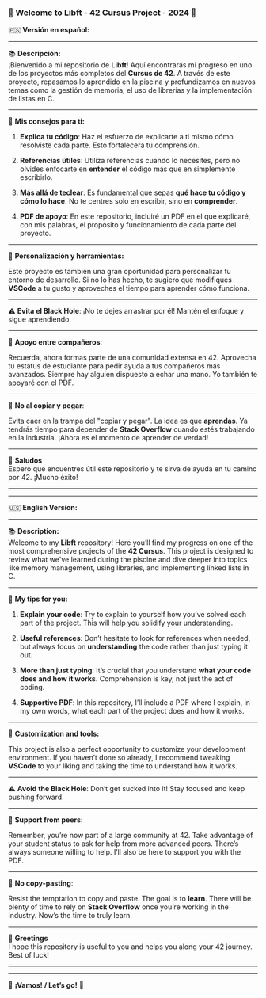 ### 🌟 Welcome to **Libft - 42 Cursus Project** - 2024 🌟

🇪🇸 **Versión en español:**

---

📚 **Descripción:**  
¡Bienvenido a mi repositorio de **Libft**! Aquí encontrarás mi progreso en uno de los proyectos más completos del **Cursus de 42**. A través de este proyecto, repasamos lo aprendido en la piscina y profundizamos en nuevos temas como la gestión de memoria, el uso de librerías y la implementación de listas en C.

---

🎯 **Mis consejos para ti:**

1. **Explica tu código**: Haz el esfuerzo de explicarte a ti mismo cómo resolviste cada parte. Esto fortalecerá tu comprensión.
   
2. **Referencias útiles**: Utiliza referencias cuando lo necesites, pero no olvides enfocarte en **entender** el código más que en simplemente escribirlo.
   
3. **Más allá de teclear**: Es fundamental que sepas **qué hace tu código y cómo lo hace**. No te centres solo en escribir, sino en **comprender**.
   
4. **PDF de apoyo**: En este repositorio, incluiré un PDF en el que explicaré, con mis palabras, el propósito y funcionamiento de cada parte del proyecto.

---

🔧 **Personalización y herramientas:**

Este proyecto es también una gran oportunidad para personalizar tu entorno de desarrollo. Si no lo has hecho, te sugiero que modifiques **VSCode** a tu gusto y aproveches el tiempo para aprender cómo funciona.

---

⚠️ **Evita el Black Hole**: ¡No te dejes arrastrar por él! Mantén el enfoque y sigue aprendiendo.

---

💬 **Apoyo entre compañeros**:

Recuerda, ahora formas parte de una comunidad extensa en 42. Aprovecha tu estatus de estudiante para pedir ayuda a tus compañeros más avanzados. Siempre hay alguien dispuesto a echar una mano. Yo también te apoyaré con el PDF.

---

🚫 **No al copiar y pegar**:

Evita caer en la trampa del "copiar y pegar". La idea es que **aprendas**. Ya tendrás tiempo para depender de **Stack Overflow** cuando estés trabajando en la industria. ¡Ahora es el momento de aprender de verdad!

---

👋 **Saludos**  
Espero que encuentres útil este repositorio y te sirva de ayuda en tu camino por 42. ¡Mucho éxito!

---

---

🇺🇸 **English Version:**

---

📚 **Description:**  
Welcome to my **Libft** repository! Here you’ll find my progress on one of the most comprehensive projects of the **42 Cursus**. This project is designed to review what we've learned during the piscine and dive deeper into topics like memory management, using libraries, and implementing linked lists in C.

---

🎯 **My tips for you:**

1. **Explain your code**: Try to explain to yourself how you’ve solved each part of the project. This will help you solidify your understanding.
   
2. **Useful references**: Don’t hesitate to look for references when needed, but always focus on **understanding** the code rather than just typing it out.
   
3. **More than just typing**: It’s crucial that you understand **what your code does and how it works**. Comprehension is key, not just the act of coding.
   
4. **Supportive PDF**: In this repository, I’ll include a PDF where I explain, in my own words, what each part of the project does and how it works.

---

🔧 **Customization and tools:**

This project is also a perfect opportunity to customize your development environment. If you haven’t done so already, I recommend tweaking **VSCode** to your liking and taking the time to understand how it works.

---

⚠️ **Avoid the Black Hole**: Don’t get sucked into it! Stay focused and keep pushing forward.

---

💬 **Support from peers**:

Remember, you’re now part of a large community at 42. Take advantage of your student status to ask for help from more advanced peers. There’s always someone willing to help. I’ll also be here to support you with the PDF.

---

🚫 **No copy-pasting**:

Resist the temptation to copy and paste. The goal is to **learn**. There will be plenty of time to rely on **Stack Overflow** once you’re working in the industry. Now’s the time to truly learn.

---

👋 **Greetings**  
I hope this repository is useful to you and helps you along your 42 journey. Best of luck!

---

---

🎉 **¡Vamos! / Let’s go!** 🚀
